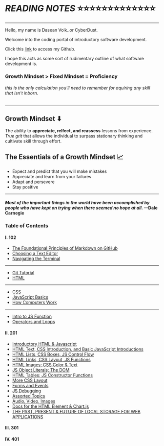 # *READING NOTES* ⭐⭐⭐⭐⭐⭐⭐⭐⭐⭐⭐⭐⭐

____
Hello, my name is Dasean Volk..or CyberDust.

Welcome into the coding portal of introductory software development.

Click this [link](https://github.com/Cyber-Dust) to access my Github.

I hope this acts as some sort of rudimentary outline of what software development is.



### Growth Mindset > Fixed Mindset = **Proficiency**

###### *this is the only calculation you'll need to remember for aquiring any skill that isn't inborn.*

----

## Growth Mindset ⬇

The ability to **appreciate, relfect, and reassess** lessons from experience. *True grit* that allows the individual to surpass stationary thinking and cultivate skill through effort.

## The Essentials of a Growth Mindset 📈

* Expect and predict that you will make mistakes
* Appreciate and learn from your failures
* Adapt and persevere
* Stay positive

---

#### *Most of the important things in the world have been accomplished by people who have kept on trying when there seemed no hope at all.* —Dale Carnegie

### Table of Contents

#### I. 102

* [The Foundational Principles of Markdown on GitHub](markdown.md)
* [Choosing a Text Editor](markdown2.md)
* [Navigating the Terminal](terminal.md)
---
* [Git Tutorial](markdown3.md)
* [HTML](HTML.md)
---
* [CSS](CSS.md)
* [JavaScript Basics](introJS.md)
* [How Computers Work](computerworks.md)
---
* [Intro to JS Function](introJS.md)
* [Operators and Loops](Oploop.md)



#### II. 201
* [Introductory HTML & Javascript](class-01.md)
* [HTML Text, CSS Introduction, and Basic JavaScript Introductions](read2.md)
* [HTML Lists, CSS Boxes, JS Control Flow](read3.md)
* [ HTML Links, CSS Layout, JS Functions](read4.md)
* [HTML Images; CSS Color & Text](read5.md)
* [JS Object Literals; The DOM](read06.md)
* [HTML Tables; JS Constructor Functions](read7.md)
* [More CSS Layout](read8.md)
* [Forms and Events](read9.md)
* [JS Debugging](read10.md)
* [Assorted Topics](read10.md)
* [Audio, Video, Images](read11.md)
* [Docs for the HTML <canvas> Element & Chart.js](read12.md)
* [THE PAST, PRESENT & FUTURE OF LOCAL STORAGE FOR WEB APPLICATIONS](read13.md)

#### III. 301


#### IV. 401




